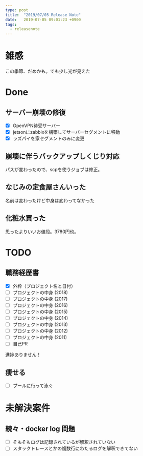 ```yaml
---
type: post
title:  "2019/07/05 Release Note"
date:   2019-07-05 09:01:23 +0900
tags:
  - releasenote
---
```

# 雑感

この季節、だめかも。でも少し光が見えた

# Done

## サーバー崩壊の修復

- [x] OpenVPN待受サーバー
- [x] jetsonにzabbixを構築してサーバーセグメントに移動
- [x] ラズパイを家セグメントのみに変更

## 崩壊に伴うバックアップしくじり対応

パスが変わったので、scpを使うジョブは修正。

## なじみの定食屋さんいった

名前は変わったけど中身は変わってなかった

## 化粧水買った

思ったよりいいお値段。3780円也。

# TODO 

## 職務経歴書

- [x] 外枠（プロジェクト名と日付）
- [ ] プロジェクトの中身 (2018)
- [ ] プロジェクトの中身 (2017)
- [ ] プロジェクトの中身 (2016)
- [ ] プロジェクトの中身 (2015)
- [ ] プロジェクトの中身 (2014)
- [ ] プロジェクトの中身 (2013)
- [ ] プロジェクトの中身 (2012)
- [ ] プロジェクトの中身 (2011)
- [ ] 自己PR

進捗ありません！

## 痩せる

- [ ] プールに行って泳ぐ

# 未解決案件

## 続々・docker log 問題

- [ ] そもそもログは記録されているが解釈されていない
- [ ] スタックトレースとかの複数行にわたるログを解釈できてない
